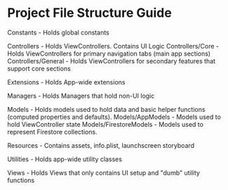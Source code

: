 #  Project File Structure Guide

Constants - Holds global constants

Controllers - Holds ViewControllers. Contains UI Logic
Controllers/Core - Holds ViewControllers for primary navigation tabs (main app sections)
Controllers/General - Holds ViewControllers for secondary features that support core sections

Extensions - Holds App-wide extensions

Managers - Holds Managers that hold non-UI logic

Models - Holds models used to hold data and basic helper functions (computed properties and defaults).
Models/AppModels - Models used to hold ViewController state
Models/FirestoreModels - Models used to represent Firestore collections. 

Resources - Contains assets, info.plist, launchscreen storyboard

Utilities - Holds app-wide utility classes

Views - Holds Views that only contains UI setup and "dumb" utility functions 
